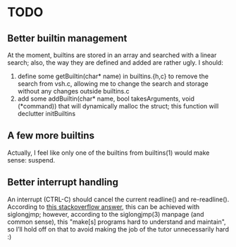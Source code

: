TODO
====

Better builtin management
-------------------------

At the moment, builtins are stored in an array and searched with a linear search;
also, the way they are defined and added are rather ugly. I should:

1. define some getBuiltin(char* name) in builtins.{h,c} to remove the search from vsh.c,
   allowing me to change the search and storage without any changes outside builtins.c
2. add some addBuiltin(char* name, bool takesArguments, void (*command)) that will dynamically
   malloc the struct; this function will declutter initBuiltins

A few more builtins
-------------------

Actually, I feel like only one of the builtins from builtins(1) would make sense:
suspend.

Better interrupt handling
-------------------------

An interrupt (CTRL-C) should cancel the current readline() and re-readline().
According to [this stackoverflow answer][so_siglongjmp], this can be achieved with siglongjmp;
however, according to the siglongjmp(3) manpage (and common sense), this "make[s] programs hard to understand and maintain",
so I’ll hold off on that to avoid making the job of the tutor unnecessarily hard :)

[so_siglongjmp]: http://stackoverflow.com/a/17035073
